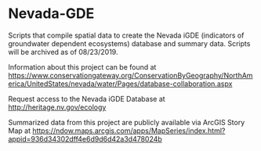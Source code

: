 # Nevada-GDE
Scripts that compile spatial data to create the Nevada iGDE (indicators of groundwater dependent ecosystems) database and summary data. Scripts will be archived as of 08/23/2019.


Information about this project can be found at https://www.conservationgateway.org/ConservationByGeography/NorthAmerica/UnitedStates/nevada/water/Pages/database-collaboration.aspx

Request access to the Nevada iGDE Database at http://heritage.nv.gov/ecology

Summarized data from this project are publicly available via ArcGIS Story Map at https://ndow.maps.arcgis.com/apps/MapSeries/index.html?appid=936d34302dff4e6d9d6d42a3d478024b
